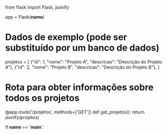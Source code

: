 from flask import Flask, jsonify

app = Flask(__name__)

# Dados de exemplo (pode ser substituído por um banco de dados)
projetos = [
    {"id": 1, "nome": "Projeto A", "descricao": "Descrição do Projeto A"},
    {"id": 2, "nome": "Projeto B", "descricao": "Descrição do Projeto B"},
]

# Rota para obter informações sobre todos os projetos
@app.route('/projetos', methods=['GET'])
def get_projetos():
    return jsonify(projetos)

if __name__ == '__main__':
